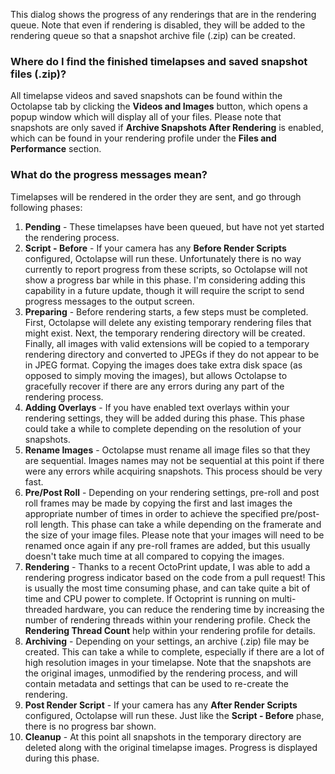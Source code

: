 This dialog shows the progress of any renderings that are in the rendering queue.  Note that even if rendering is disabled, they will be added to the rendering queue so that a snapshot archive file (.zip) can be created.

### Where do I find the finished timelapses and saved snapshot files (.zip)?

All timelapse videos and saved snapshots can be found within the Octolapse tab by clicking the  **Videos and Images** button, which opens a popup window which will display all of your files.  Please note that snapshots are only saved if **Archive Snapshots After Rendering** is enabled, which can be found in your rendering profile under the **Files and Performance** section.

### What do the progress messages mean?

Timelapses will be rendered in the order they are sent, and go through following phases:

1. **Pending** - These timelapses have been queued, but have not yet started the rendering process.
2. **Script - Before** - If your camera has any **Before Render Scripts** configured, Octolapse will run these.  Unfortunately there is no way currently to report progress from these scripts, so Octolapse will not show a progress bar while in this phase.  I'm considering adding this capability in a future update, though it will require the script to send progress messages to the output screen.
3. **Preparing** - Before rendering starts, a few steps must be completed.  First, Octolapse will delete any existing temporary rendering files that might exist.  Next, the temporary rendering directory will be created.  Finally, all images with valid extensions will be copied to a temporary rendering directory and converted to JPEGs if they do not appear to be in JPEG format.  Copying the images does take extra disk space (as opposed to simply moving the images), but allows Octolapse to gracefully recover if there are any errors during any part of the rendering process.
4. **Adding Overlays** - If you have enabled text overlays within your rendering settings, they will be added during this phase.  This phase could take a while to complete depending on the resolution of your snapshots.
5. **Rename Images** - Octolapse must rename all image files so that they are sequential.  Images names may not be sequential at this point if there were any errors while acquiring snapshots.  This process should be very fast.
6. **Pre/Post Roll** - Depending on your rendering settings, pre-roll  and post roll frames may be made by copying the first and last images the appropriate number of times in order to achieve the specified pre/post-roll length.  This phase can take a while depending on the framerate and the size of your image files.  Please note that your images will need to be renamed once again if any pre-roll frames are added, but this usually doesn't take much time at all compared to copying the images.
7. **Rendering** - Thanks to a recent OctoPrint update, I was able to add a rendering progress indicator based on the code from a pull request!  This is usually the most time consuming phase, and can take quite a bit of time and CPU power to complete.  If Octoprint is running on multi-threaded hardware, you can reduce the rendering time by increasing the number of rendering threads within your rendering profile.  Check the **Rendering Thread Count** help within your rendering profile for details.
8. **Archiving** - Depending on your settings, an archive (.zip) file may be created.  This can take a while to complete, especially if there are a lot of high resolution images in your timelapse.  Note that the snapshots are the original images, unmodified by the rendering process, and will contain metadata and settings that can be used to re-create the rendering.
9. **Post Render Script** - If your camera has any **After Render Scripts** configured, Octolapse will run these.  Just like the **Script - Before** phase, there is no progress bar shown.
10. **Cleanup** - At this point all snapshots in the temporary directory are deleted along with the original timelapse images.  Progress is displayed during this phase.


